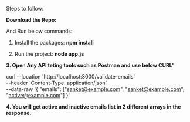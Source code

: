 Steps to follow:

**Download the Repo:**

And Run below commands:

1. Install the packages:
**npm install**

2. Run the project:
**node app.js**

**3. Open Any API teting tools such as Postman and use below CURL"**

curl --location 'http://localhost:3000/validate-emails' \
--header 'Content-Type: application/json' \
--data-raw '{
  "emails": ["sanket@example.com", "sanket@example.com", "active@example.com"]
}'

**4. You will get active and inactive emails list in 2 different arrays in the response.**

